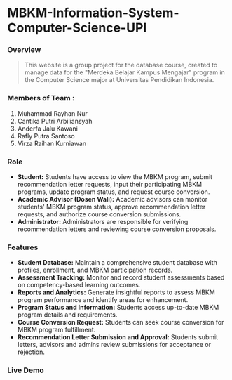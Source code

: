 # MBKM-Information-System-Computer-Science-UPI

### Overview
> This website is a group project for the database course, created to manage data for the "Merdeka Belajar Kampus Mengajar" program in the Computer Science major at Universitas Pendidikan Indonesia.

### Members of Team :
1. Muhammad Rayhan Nur
2. Cantika Putri Arbiliansyah
3. Anderfa Jalu Kawani
4. Rafly Putra Santoso
5. Virza Raihan Kurniawan

### Role
* **Student:** Students have access to view the MBKM program, submit recommendation letter requests, input their participating MBKM programs, update program status, and request course conversion.
* **Academic Advisor (Dosen Wali):** Academic advisors can monitor students' MBKM program status, approve recommendation letter requests, and authorize course conversion submissions.
* **Administrator:** Administrators are responsible for verifying recommendation letters and reviewing course conversion proposals.

### Features
* **Student Database:** Maintain a comprehensive student database with profiles, enrollment, and MBKM participation records.
* **Assessment Tracking:** Monitor and record student assessments based on competency-based learning outcomes.
* **Reports and Analytics:** Generate insightful reports to assess MBKM program performance and identify areas for enhancement.
* **Program Status and Information:** Students access up-to-date MBKM program details and requirements.
* **Course Conversion Request:** Students can seek course conversion for MBKM program fulfillment.
* **Recommendation Letter Submission and Approval:** Students submit letters, advisors and admins review submissions for acceptance or rejection.

### Live Demo

